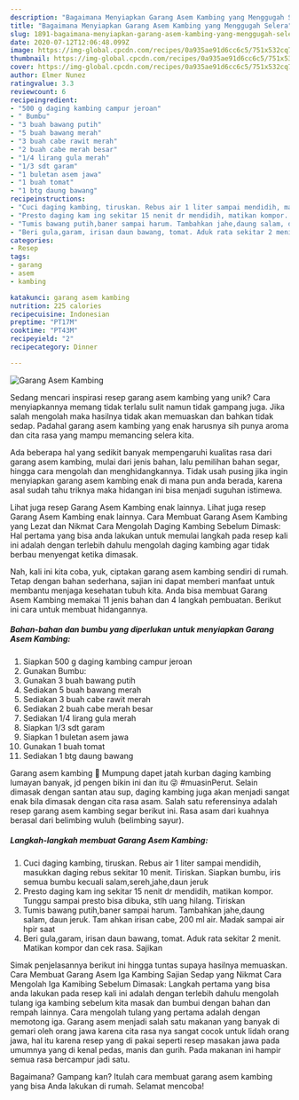 ```yaml
---
description: "Bagaimana Menyiapkan Garang Asem Kambing yang Menggugah Selera"
title: "Bagaimana Menyiapkan Garang Asem Kambing yang Menggugah Selera"
slug: 1891-bagaimana-menyiapkan-garang-asem-kambing-yang-menggugah-selera
date: 2020-07-12T12:06:48.099Z
image: https://img-global.cpcdn.com/recipes/0a935ae91d6cc6c5/751x532cq70/garang-asem-kambing-foto-resep-utama.jpg
thumbnail: https://img-global.cpcdn.com/recipes/0a935ae91d6cc6c5/751x532cq70/garang-asem-kambing-foto-resep-utama.jpg
cover: https://img-global.cpcdn.com/recipes/0a935ae91d6cc6c5/751x532cq70/garang-asem-kambing-foto-resep-utama.jpg
author: Elmer Nunez
ratingvalue: 3.3
reviewcount: 6
recipeingredient:
- "500 g daging kambing campur jeroan"
- " Bumbu"
- "3 buah bawang putih"
- "5 buah bawang merah"
- "3 buah cabe rawit merah"
- "2 buah cabe merah besar"
- "1/4 lirang gula merah"
- "1/3 sdt garam"
- "1 buletan asem jawa"
- "1 buah tomat"
- "1 btg daung bawang"
recipeinstructions:
- "Cuci daging kambing, tiruskan. Rebus air 1 liter sampai mendidih, masukkan daging rebus sekitar 10 menit. Tiriskan. Siapkan bumbu, iris semua bumbu kecuali salam,sereh,jahe,daun jeruk"
- "Presto daging kam ing sekitar 15 nenit dr mendidih, matikan kompor. Tunggu sampai presto bisa dibuka, stlh uang hilang. Tiriskan"
- "Tumis bawang putih,baner sampai harum. Tambahkan jahe,daung salam, daun jeruk. Tam ahkan irisan cabe, 200 ml air. Madak sampai air hpir saat"
- "Beri gula,garam, irisan daun bawang, tomat. Aduk rata sekitar 2 menit. Matikan kompor dan cek rasa. Sajikan"
categories:
- Resep
tags:
- garang
- asem
- kambing

katakunci: garang asem kambing 
nutrition: 225 calories
recipecuisine: Indonesian
preptime: "PT17M"
cooktime: "PT43M"
recipeyield: "2"
recipecategory: Dinner

---
```



![Garang Asem Kambing](https://img-global.cpcdn.com/recipes/0a935ae91d6cc6c5/751x532cq70/garang-asem-kambing-foto-resep-utama.jpg)

Sedang mencari inspirasi resep garang asem kambing yang unik? Cara menyiapkannya memang tidak terlalu sulit namun tidak gampang juga. Jika salah mengolah maka hasilnya tidak akan memuaskan dan bahkan tidak sedap. Padahal garang asem kambing yang enak harusnya sih punya aroma dan cita rasa yang mampu memancing selera kita.

Ada beberapa hal yang sedikit banyak mempengaruhi kualitas rasa dari garang asem kambing, mulai dari jenis bahan, lalu pemilihan bahan segar, hingga cara mengolah dan menghidangkannya. Tidak usah pusing jika ingin menyiapkan garang asem kambing enak di mana pun anda berada, karena asal sudah tahu triknya maka hidangan ini bisa menjadi suguhan istimewa.

Lihat juga resep Garang Asem Kambing enak lainnya. Lihat juga resep Garang Asem Kambing enak lainnya. Cara Membuat Garang Asem Kambing yang Lezat dan Nikmat Cara Mengolah Daging Kambing Sebelum Dimask: Hal pertama yang bisa anda lakukan untuk memulai langkah pada resep kali ini adalah dengan terlebih dahulu mengolah daging kambing agar tidak berbau menyengat ketika dimasak.


Nah, kali ini kita coba, yuk, ciptakan garang asem kambing sendiri di rumah. Tetap dengan bahan sederhana, sajian ini dapat memberi manfaat untuk membantu menjaga kesehatan tubuh kita. Anda bisa membuat Garang Asem Kambing memakai 11 jenis bahan dan 4 langkah pembuatan. Berikut ini cara untuk membuat hidangannya.

<!--inarticleads1-->

##### Bahan-bahan dan bumbu yang diperlukan untuk menyiapkan Garang Asem Kambing:

1. Siapkan 500 g daging kambing campur jeroan
1. Gunakan  Bumbu:
1. Gunakan 3 buah bawang putih
1. Sediakan 5 buah bawang merah
1. Sediakan 3 buah cabe rawit merah
1. Sediakan 2 buah cabe merah besar
1. Sediakan 1/4 lirang gula merah
1. Siapkan 1/3 sdt garam
1. Siapkan 1 buletan asem jawa
1. Gunakan 1 buah tomat
1. Sediakan 1 btg daung bawang


Garang asem kambing 🐏 Mumpung dapet jatah kurban daging kambing lumayan banyak, jd pengen bikin ini dan itu 😜 #muasinPerut. Selain dimasak dengan santan atau sup, daging kambing juga akan menjadi sangat enak bila dimasak dengan cita rasa asam. Salah satu referensinya adalah resep garang asem kambing segar berikut ini. Rasa asam dari kuahnya berasal dari belimbing wuluh (belimbing sayur). 

<!--inarticleads2-->

##### Langkah-langkah membuat Garang Asem Kambing:

1. Cuci daging kambing, tiruskan. Rebus air 1 liter sampai mendidih, masukkan daging rebus sekitar 10 menit. Tiriskan. Siapkan bumbu, iris semua bumbu kecuali salam,sereh,jahe,daun jeruk
1. Presto daging kam ing sekitar 15 nenit dr mendidih, matikan kompor. Tunggu sampai presto bisa dibuka, stlh uang hilang. Tiriskan
1. Tumis bawang putih,baner sampai harum. Tambahkan jahe,daung salam, daun jeruk. Tam ahkan irisan cabe, 200 ml air. Madak sampai air hpir saat
1. Beri gula,garam, irisan daun bawang, tomat. Aduk rata sekitar 2 menit. Matikan kompor dan cek rasa. Sajikan


Simak penjelasannya berikut ini hingga tuntas supaya hasilnya memuaskan. Cara Membuat Garang Asem Iga Kambing Sajian Sedap yang Nikmat Cara Mengolah Iga Kamibing Sebelum Dimasak: Langkah pertama yang bisa anda lakukan pada resep kali ini adalah dengan terlebih dahulu mengolah tulang iga kambing sebelum kita masak dan bumbui dengan bahan dan rempah lainnya. Cara mengolah tulang yang pertama adalah dengan memotong iga. Garang asem menjadi salah satu makanan yang banyak di gemari oleh orang jawa karena cita rasa nya sangat cocok untuk lidah orang jawa, hal itu karena resep yang di pakai seperti resep masakan jawa pada umumnya yang di kenal pedas, manis dan gurih. Pada makanan ini hampir semua rasa bercampur jadi satu. 

Bagaimana? Gampang kan? Itulah cara membuat garang asem kambing yang bisa Anda lakukan di rumah. Selamat mencoba!
